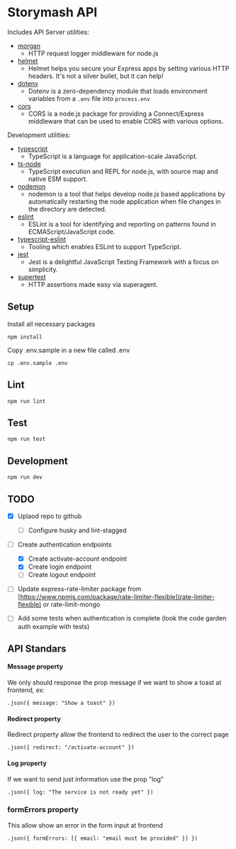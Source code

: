 # Storymash API

Includes API Server utilities:

- [morgan](https://www.npmjs.com/package/morgan)
  - HTTP request logger middleware for node.js
- [helmet](https://www.npmjs.com/package/helmet)
  - Helmet helps you secure your Express apps by setting various HTTP headers. It's not a silver bullet, but it can help!
- [dotenv](https://www.npmjs.com/package/dotenv)
  - Dotenv is a zero-dependency module that loads environment variables from a `.env` file into `process.env`
- [cors](https://www.npmjs.com/package/cors)
  - CORS is a node.js package for providing a Connect/Express middleware that can be used to enable CORS with various options.

Development utilities:

- [typescript](https://www.npmjs.com/package/typescript)
  - TypeScript is a language for application-scale JavaScript.
- [ts-node](https://www.npmjs.com/package/ts-node)
  - TypeScript execution and REPL for node.js, with source map and native ESM support.
- [nodemon](https://www.npmjs.com/package/nodemon)
  - nodemon is a tool that helps develop node.js based applications by automatically restarting the node application when file changes in the directory are detected.
- [eslint](https://www.npmjs.com/package/eslint)
  - ESLint is a tool for identifying and reporting on patterns found in ECMAScript/JavaScript code.
- [typescript-eslint](https://typescript-eslint.io/)
  - Tooling which enables ESLint to support TypeScript.
- [jest](https://www.npmjs.com/package/mocha)
  - Jest is a delightful JavaScript Testing Framework with a focus on simplicity.
- [supertest](https://www.npmjs.com/package/supertest)
  - HTTP assertions made easy via superagent.

## Setup

Install all necessary packages

```
npm install
```

Copy .env.sample in a new file called .env

```
cp .env.sample .env
```

## Lint

```
npm run lint
```

## Test

```
npm run test
```

## Development

```
npm run dev
```

## TODO

- [x] Uplaod repo to github

  - [ ] Configure husky and lint-stagged

- [ ] Create authentication endpoints

  - [x] Create activate-account endpoint
  - [x] Create login endpoint
  - [ ] Create logout endpoint

- [ ] Update express-rate-limiter package from [https://www.npmjs.com/package/rate-limiter-flexible](rate-limiter-flexible) or rate-limit-mongo

- [ ] Add some tests when authentication is complete (look the code garden auth example with tests)

## API Standars

#### Message property

We only should response the prop message if we want to show a toast at frontend, ex:

```
.json({ message: "Show a toast" })
```

#### Redirect property

Redirect property allow the frontend to redirect the user to the correct page

```
.json({ redirect: "/activate-account" })
```

#### Log property

If we want to send just information use the prop "log"

```
.json({ log: "The service is not ready yet" })
```

### formErrors property

This allow show an error in the form input at frontend

```
.json({ formErrors: [{ email: "email must be provided" }] })
```
